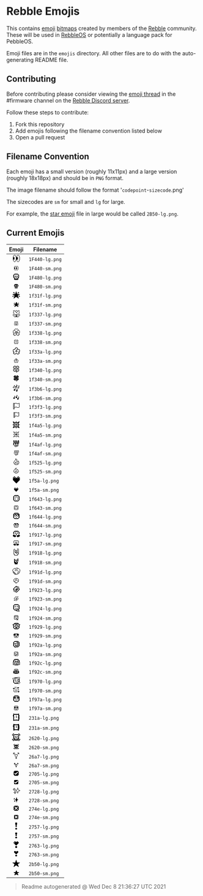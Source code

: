 # Rebble Emojis

This contains [emoji](https://en.wikipedia.org/wiki/Emoji) [bitmaps](https://en.wikipedia.org/wiki/Bitmap) created by members of the [Rebble](https://rebble.io/) community. These will be used in [RebbleOS](https://github.com/pebble-dev/RebbleOS) or potentially a language pack for PebbleOS.

Emoji files are in the `emojis` directory. All other files are to do with the auto-generating README file.

## Contributing

Before contributing please consider viewing the [emoji thread](https://discord.com/channels/221364737269694464/902868168660353046) in the \#firmware channel on the [Rebble Discord server](https://rebble.io/discord).

Follow these steps to contribute:

1. Fork this repository
1. Add emojis following the filename convention listed below
1. Open a pull request

## Filename Convention

Each emoji has a small version (roughly 11x11px) and a large version (roughly 18x18px) and should be in `PNG` format.

The image filename should follow the format '`codepoint`-`sizecode`.png'

The sizecodes are `sm` for small and `lg` for large.

For example, the [star emoji](https://emojipedia.org/star) file in large would be called `2B50-lg.png`.

## Current Emojis

| Emoji | Filename |
|:-----:|----------|
| ![Emoji of 1F440-lg.png](emoji/1F440-lg.png) | `1F440-lg.png` |
| ![Emoji of 1F440-sm.png](emoji/1F440-sm.png) | `1F440-sm.png` |
| ![Emoji of 1F480-lg.png](emoji/1F480-lg.png) | `1F480-lg.png` |
| ![Emoji of 1F480-sm.png](emoji/1F480-sm.png) | `1F480-sm.png` |
| ![Emoji of 1f31f-lg.png](emoji/1f31f-lg.png) | `1f31f-lg.png` |
| ![Emoji of 1f31f-sm.png](emoji/1f31f-sm.png) | `1f31f-sm.png` |
| ![Emoji of 1f337-lg.png](emoji/1f337-lg.png) | `1f337-lg.png` |
| ![Emoji of 1f337-sm.png](emoji/1f337-sm.png) | `1f337-sm.png` |
| ![Emoji of 1f338-lg.png](emoji/1f338-lg.png) | `1f338-lg.png` |
| ![Emoji of 1f338-sm.png](emoji/1f338-sm.png) | `1f338-sm.png` |
| ![Emoji of 1f33a-lg.png](emoji/1f33a-lg.png) | `1f33a-lg.png` |
| ![Emoji of 1f33a-sm.png](emoji/1f33a-sm.png) | `1f33a-sm.png` |
| ![Emoji of 1f340-lg.png](emoji/1f340-lg.png) | `1f340-lg.png` |
| ![Emoji of 1f340-sm.png](emoji/1f340-sm.png) | `1f340-sm.png` |
| ![Emoji of 1f3b6-lg.png](emoji/1f3b6-lg.png) | `1f3b6-lg.png` |
| ![Emoji of 1f3b6-sm.png](emoji/1f3b6-sm.png) | `1f3b6-sm.png` |
| ![Emoji of 1f3f3-lg.png](emoji/1f3f3-lg.png) | `1f3f3-lg.png` |
| ![Emoji of 1f3f3-sm.png](emoji/1f3f3-sm.png) | `1f3f3-sm.png` |
| ![Emoji of 1f4a5-lg.png](emoji/1f4a5-lg.png) | `1f4a5-lg.png` |
| ![Emoji of 1f4a5-sm.png](emoji/1f4a5-sm.png) | `1f4a5-sm.png` |
| ![Emoji of 1f4af-lg.png](emoji/1f4af-lg.png) | `1f4af-lg.png` |
| ![Emoji of 1f4af-sm.png](emoji/1f4af-sm.png) | `1f4af-sm.png` |
| ![Emoji of 1f525-lg.png](emoji/1f525-lg.png) | `1f525-lg.png` |
| ![Emoji of 1f525-sm.png](emoji/1f525-sm.png) | `1f525-sm.png` |
| ![Emoji of 1f5a-lg.png](emoji/1f5a-lg.png) | `1f5a-lg.png` |
| ![Emoji of 1f5a-sm.png](emoji/1f5a-sm.png) | `1f5a-sm.png` |
| ![Emoji of 1f643-lg.png](emoji/1f643-lg.png) | `1f643-lg.png` |
| ![Emoji of 1f643-sm.png](emoji/1f643-sm.png) | `1f643-sm.png` |
| ![Emoji of 1f644-lg.png](emoji/1f644-lg.png) | `1f644-lg.png` |
| ![Emoji of 1f644-sm.png](emoji/1f644-sm.png) | `1f644-sm.png` |
| ![Emoji of 1f917-lg.png](emoji/1f917-lg.png) | `1f917-lg.png` |
| ![Emoji of 1f917-sm.png](emoji/1f917-sm.png) | `1f917-sm.png` |
| ![Emoji of 1f918-lg.png](emoji/1f918-lg.png) | `1f918-lg.png` |
| ![Emoji of 1f918-sm.png](emoji/1f918-sm.png) | `1f918-sm.png` |
| ![Emoji of 1f91d-lg.png](emoji/1f91d-lg.png) | `1f91d-lg.png` |
| ![Emoji of 1f91d-sm.png](emoji/1f91d-sm.png) | `1f91d-sm.png` |
| ![Emoji of 1f923-lg.png](emoji/1f923-lg.png) | `1f923-lg.png` |
| ![Emoji of 1f923-sm.png](emoji/1f923-sm.png) | `1f923-sm.png` |
| ![Emoji of 1f924-lg.png](emoji/1f924-lg.png) | `1f924-lg.png` |
| ![Emoji of 1f924-sm.png](emoji/1f924-sm.png) | `1f924-sm.png` |
| ![Emoji of 1f929-lg.png](emoji/1f929-lg.png) | `1f929-lg.png` |
| ![Emoji of 1f929-sm.png](emoji/1f929-sm.png) | `1f929-sm.png` |
| ![Emoji of 1f92a-lg.png](emoji/1f92a-lg.png) | `1f92a-lg.png` |
| ![Emoji of 1f92a-sm.png](emoji/1f92a-sm.png) | `1f92a-sm.png` |
| ![Emoji of 1f92c-lg.png](emoji/1f92c-lg.png) | `1f92c-lg.png` |
| ![Emoji of 1f92c-sm.png](emoji/1f92c-sm.png) | `1f92c-sm.png` |
| ![Emoji of 1f970-lg.png](emoji/1f970-lg.png) | `1f970-lg.png` |
| ![Emoji of 1f970-sm.png](emoji/1f970-sm.png) | `1f970-sm.png` |
| ![Emoji of 1f97a-lg.png](emoji/1f97a-lg.png) | `1f97a-lg.png` |
| ![Emoji of 1f97a-sm.png](emoji/1f97a-sm.png) | `1f97a-sm.png` |
| ![Emoji of 231a-lg.png](emoji/231a-lg.png) | `231a-lg.png` |
| ![Emoji of 231a-sm.png](emoji/231a-sm.png) | `231a-sm.png` |
| ![Emoji of 2620-lg.png](emoji/2620-lg.png) | `2620-lg.png` |
| ![Emoji of 2620-sm.png](emoji/2620-sm.png) | `2620-sm.png` |
| ![Emoji of 26a7-lg.png](emoji/26a7-lg.png) | `26a7-lg.png` |
| ![Emoji of 26a7-sm.png](emoji/26a7-sm.png) | `26a7-sm.png` |
| ![Emoji of 2705-lg.png](emoji/2705-lg.png) | `2705-lg.png` |
| ![Emoji of 2705-sm.png](emoji/2705-sm.png) | `2705-sm.png` |
| ![Emoji of 2728-lg.png](emoji/2728-lg.png) | `2728-lg.png` |
| ![Emoji of 2728-sm.png](emoji/2728-sm.png) | `2728-sm.png` |
| ![Emoji of 274e-lg.png](emoji/274e-lg.png) | `274e-lg.png` |
| ![Emoji of 274e-sm.png](emoji/274e-sm.png) | `274e-sm.png` |
| ![Emoji of 2757-lg.png](emoji/2757-lg.png) | `2757-lg.png` |
| ![Emoji of 2757-sm.png](emoji/2757-sm.png) | `2757-sm.png` |
| ![Emoji of 2763-lg.png](emoji/2763-lg.png) | `2763-lg.png` |
| ![Emoji of 2763-sm.png](emoji/2763-sm.png) | `2763-sm.png` |
| ![Emoji of 2b50-lg.png](emoji/2b50-lg.png) | `2b50-lg.png` |
| ![Emoji of 2b50-sm.png](emoji/2b50-sm.png) | `2b50-sm.png` |

> Readme autogenerated @ Wed Dec  8 21:36:27 UTC 2021


